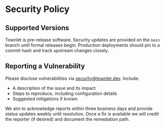 # Security Policy

## Supported Versions

Townlet is pre-release software. Security updates are provided on the `main`
branch until formal releases begin. Production deployments should pin to a
commit hash and track upstream changes closely.

## Reporting a Vulnerability

Please disclose vulnerabilities via security@townlet.dev. Include:

- A description of the issue and its impact
- Steps to reproduce, including configuration details
- Suggested mitigations if known

We aim to acknowledge reports within three business days and provide status
updates weekly until resolution. Once a fix is available we will credit the
reporter (if desired) and document the remediation path.
